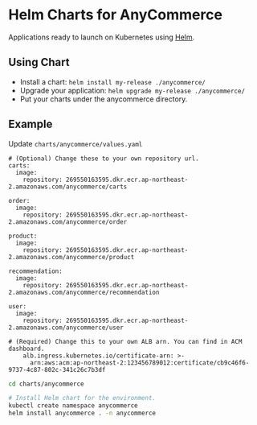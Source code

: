 # Helm Charts for AnyCommerce

Applications ready to launch on Kubernetes using [Helm](https://github.com/helm/helm).

## Using Chart

- Install a chart: `helm install my-release ./anycommerce/`
- Upgrade your application: `helm upgrade my-release ./anycommerce/`
- Put your charts under the anycommerce directory.

## Example

Update `charts/anycommerce/values.yaml`
```
# (Optional) Change these to your own repository url.
carts:
  image:
    repository: 269550163595.dkr.ecr.ap-northeast-2.amazonaws.com/anycommerce/carts

order:
  image:
    repository: 269550163595.dkr.ecr.ap-northeast-2.amazonaws.com/anycommerce/order

product:
  image:
    repository: 269550163595.dkr.ecr.ap-northeast-2.amazonaws.com/anycommerce/product

recommendation:
  image:
    repository: 269550163595.dkr.ecr.ap-northeast-2.amazonaws.com/anycommerce/recommendation

user:
  image:
    repository: 269550163595.dkr.ecr.ap-northeast-2.amazonaws.com/anycommerce/user

# (Required) Change this to your own ALB arn. You can find in ACM dashboard.
    alb.ingress.kubernetes.io/certificate-arn: >-
      arn:aws:acm:ap-northeast-2:123456789012:certificate/cb9c46f6-9737-4c87-802c-341c26c7b3df
```


```bash
cd charts/anycommerce

# Install Helm chart for the environment.
kubectl create namespace anycommerce
helm install anycommerce . -n anycommerce
```